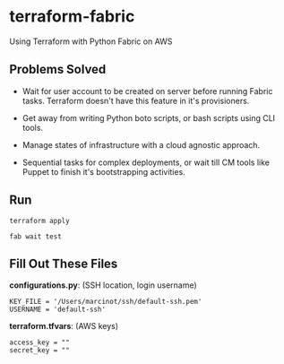 terraform-fabric
================

Using Terraform with Python Fabric on AWS

Problems Solved
--------------------

 - Wait for user account to be created on server before running Fabric tasks.  Terraform doesn't have this feature in it's provisioners.
 
 - Get away from writing Python boto scripts, or bash scripts using CLI tools.
 
 - Manage states of infrastructure with a cloud agnostic approach.
 
 - Sequential tasks for complex deployments, or wait till CM tools like Puppet to finish it's bootstrapping activities.

Run
------

    terraform apply
    
    fab wait test

Fill Out These Files
-----------------------
**configurations.py**:  (SSH location, login username)

    KEY_FILE = '/Users/marcinot/ssh/default-ssh.pem'
    USERNAME = 'default-ssh'

**terraform.tfvars**:  (AWS keys)

    access_key = ""
    secret_key = ""
